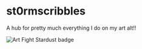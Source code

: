 # st0rmscribbles
A hub for pretty much everything I do on my art alt!!

![Art Fight Stardust badge](https://artfight.net/css/emoticons/stamp_stardust.png)
